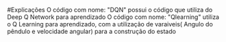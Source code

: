 #Explicações
O código com nome: "DQN" possui o código que utiliza do Deep Q Network para aprendizado 
O código com nome:  "Qlearning" utiliza o Q Learning para aprendizado, com a utilização de  varaiveis( Angulo do pêndulo e velocidade angular) para a construção do estado

